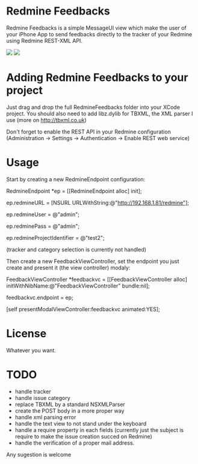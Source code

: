 Redmine Feedbacks
=============

Redmine Feedbacks is a simple MessageUI view which make the user of your iPhone App to send feedbacks directly to the tracker of your Redmine using Redmine REST-XML API.

[![](http://dl.dropbox.com/u/2044697/staticfiles/redminefeedback/iphone.png)](http://dl.dropbox.com/u/2044697/staticfiles/redminefeedback/iphone.png)
[![](http://dl.dropbox.com/u/2044697/staticfiles/redminefeedback/redmine.png)](http://dl.dropbox.com/u/2044697/staticfiles/redminefeedback/redmine.png)

Adding Redmine Feedbacks to your project
====================================

Just drag and drop the full RedmineFeedbacks folder into your XCode project.
You should also need to add libz.dylib for TBXML, the XML parser I use (more on http://tbxml.co.uk)

Don't forget to enable the REST API in your Redmine configuration (Administration -> Settings -> Authentication -> Enable REST web service)

Usage
=====

Start by creating a new RedmineEndpoint configuration:


RedmineEndpoint *ep = [[RedmineEndpoint alloc] init];

ep.redmineURL = [NSURL URLWithString:@"http://192.168.1.81/redmine"];

ep.redmineUser = @"admin";

ep.redminePass = @"admin";

ep.redmineProjectIdentifier = @"test2";


(tracker and category selection is currently not handled)


Then create a new FeedbackViewController, set the endpoint you just create and present it (the view controller) modaly:


FeedbackViewController *feedbackvc = [[FeedbackViewController alloc] initWithNibName:@"FeedbackViewController" bundle:nil];

feedbackvc.endpoint = ep;

[self presentModalViewController:feedbackvc animated:YES];


License
=======

Whatever you want.


TODO
=======

- handle tracker
- handle issue category
- replace TBXML by a standard NSXMLParser
- create the POST body in a more proper way
- handle xml parsing error
- handle the text view to not stand under the keyboard
- handle a require property in each fields (currently just the subject is require to make the issue creation succed on Redmine)
- handle the verification of a proper mail address.

Any sugestion is welcome